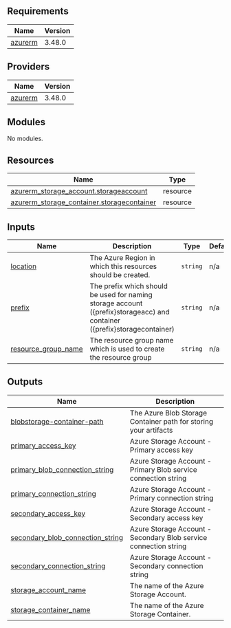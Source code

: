 ## Requirements

| Name | Version |
|------|---------|
| <a name="requirement_azurerm"></a> [azurerm](#requirement\_azurerm) | 3.48.0 |

## Providers

| Name | Version |
|------|---------|
| <a name="provider_azurerm"></a> [azurerm](#provider\_azurerm) | 3.48.0 |

## Modules

No modules.

## Resources

| Name | Type |
|------|------|
| [azurerm_storage_account.storageaccount](https://registry.terraform.io/providers/hashicorp/azurerm/3.48.0/docs/resources/storage_account) | resource |
| [azurerm_storage_container.storagecontainer](https://registry.terraform.io/providers/hashicorp/azurerm/3.48.0/docs/resources/storage_container) | resource |

## Inputs

| Name | Description | Type | Default | Required |
|------|-------------|------|---------|:--------:|
| <a name="input_location"></a> [location](#input\_location) | The Azure Region in which this resources should be created. | `string` | n/a | yes |
| <a name="input_prefix"></a> [prefix](#input\_prefix) | The prefix which should be used for naming storage account ({prefix}storageacc) and container ({prefix}storagecontainer) | `string` | n/a | yes |
| <a name="input_resource_group_name"></a> [resource\_group\_name](#input\_resource\_group\_name) | The resource group name which is used to create the resource group | `string` | n/a | yes |

## Outputs

| Name | Description |
|------|-------------|
| <a name="output_blobstorage-container-path"></a> [blobstorage-container-path](#output\_blobstorage-container-path) | The Azure Blob Storage Container path for storing your artifacts |
| <a name="output_primary_access_key"></a> [primary\_access\_key](#output\_primary\_access\_key) | Azure Storage Account - Primary access key |
| <a name="output_primary_blob_connection_string"></a> [primary\_blob\_connection\_string](#output\_primary\_blob\_connection\_string) | Azure Storage Account - Primary Blob service connection string |
| <a name="output_primary_connection_string"></a> [primary\_connection\_string](#output\_primary\_connection\_string) | Azure Storage Account - Primary connection string |
| <a name="output_secondary_access_key"></a> [secondary\_access\_key](#output\_secondary\_access\_key) | Azure Storage Account - Secondary access key |
| <a name="output_secondary_blob_connection_string"></a> [secondary\_blob\_connection\_string](#output\_secondary\_blob\_connection\_string) | Azure Storage Account - Secondary Blob service connection string |
| <a name="output_secondary_connection_string"></a> [secondary\_connection\_string](#output\_secondary\_connection\_string) | Azure Storage Account - Secondary connection string |
| <a name="output_storage_account_name"></a> [storage\_account\_name](#output\_storage\_account\_name) | The name of the Azure Storage Account. |
| <a name="output_storage_container_name"></a> [storage\_container\_name](#output\_storage\_container\_name) | The name of the Azure Storage Container. |
